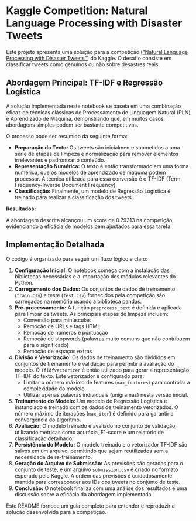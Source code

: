 # Kaggle Competition: Natural Language Processing with Disaster Tweets

Este projeto apresenta uma solução para a competição (["Natural Language Processing with Disaster Tweets"](https://www.kaggle.com/competitions/nlp-getting-started)) do Kaggle. O desafio consiste em classificar tweets como genuínos ou não sobre desastres reais.

## Abordagem Principal: TF-IDF e Regressão Logística

A solução implementada neste notebook se baseia em uma combinação eficaz de técnicas clássicas de Processamento de Linguagem Natural (PLN) e Aprendizado de Máquina, demonstrando que, em muitos casos, abordagens simples podem ser bastante competitivas.

O processo pode ser resumido da seguinte forma:

* **Preparação do Texto:** Os tweets são inicialmente submetidos a uma série de etapas de limpeza e normalização para remover elementos irrelevantes e padronizar o conteúdo.
* **Representação Numérica:** O texto é então transformado em uma forma numérica, que os modelos de aprendizado de máquina podem processar. A técnica utilizada para essa conversão é o TF-IDF (Term Frequency-Inverse Document Frequency).
* **Classificação:** Finalmente, um modelo de Regressão Logística é treinado para realizar a classificação dos tweets.

**Resultados:**

A abordagem descrita alcançou um score de 0.79313 na competição, evidenciando a eficácia de modelos bem ajustados para essa tarefa.

## Implementação Detalhada

O código é organizado para seguir um fluxo lógico e claro:

1.  **Configuração Inicial:** O notebook começa com a instalação das bibliotecas necessárias e a importação dos módulos relevantes do Python.
2.  **Carregamento dos Dados:** Os conjuntos de dados de treinamento (`train.csv`) e teste (`test.csv`) fornecidos pela competição são carregados na memória usando a biblioteca pandas.
3.  **Pré-processamento:** A função `preprocess_text` é definida e aplicada para limpar os tweets. As principais etapas de limpeza incluem:
    * Conversão para minúsculas
    * Remoção de URLs e tags HTML
    * Remoção de números e pontuação
    * Remoção de stopwords (palavras muito comuns que não contribuem para o significado)
    * Remoção de espaços extras
4.  **Divisão e Vetorização:** Os dados de treinamento são divididos em conjuntos de treinamento e validação para permitir a avaliação do modelo. O `TfidfVectorizer` é então utilizado para gerar a representação TF-IDF do texto. Este vetorizador é configurado para:
    * Limitar o número máximo de features (`max_features`) para controlar a complexidade do modelo.
    * Utilizar apenas palavras individuais (unigramas) nesta versão inicial.
5.  **Treinamento do Modelo:** Um modelo de Regressão Logística é instanciado e treinado com os dados de treinamento vetorizados. O número máximo de iterações (`max_iter`) é definido para garantir a convergência do algoritmo.
6.  **Avaliação:** O modelo treinado é avaliado no conjunto de validação, utilizando métricas como acurácia, F1-score e um relatório de classificação detalhado.
7.  **Persistência do Modelo:** O modelo treinado e o vetorizador TF-IDF são salvos em um arquivo, permitindo que sejam reutilizados sem a necessidade de re-treinamento.
8.  **Geração do Arquivo de Submissão:** As previsões são geradas para o conjunto de teste, e um arquivo `submission.csv` é criado no formato esperado pelo Kaggle. A ordem das previsões é cuidadosamente mantida para corresponder aos IDs dos tweets no conjunto de teste.
9.  **Conclusão:** O notebook finaliza com uma análise dos resultados e uma discussão sobre a eficácia da abordagem implementada.

Este README fornece um guia completo para entender e reproduzir a solução desenvolvida para a competição.
